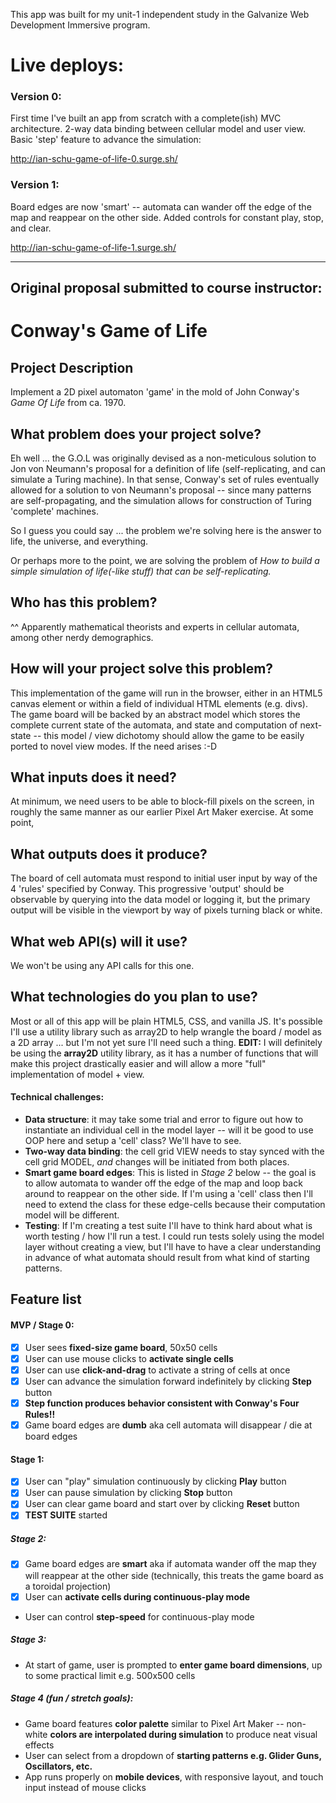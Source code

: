 This app was built for my unit-1 independent study in the Galvanize Web Development Immersive program.

# Live deploys:

### Version 0:

First time I've built an app from scratch with a complete(ish) MVC architecture. 2-way data binding between cellular model and user view. Basic 'step' feature to advance the simulation:

http://ian-schu-game-of-life-0.surge.sh/

### Version 1:

Board edges are now 'smart' -- automata can wander off the edge of the map and reappear on the other side. Added controls for constant play, stop, and clear.

http://ian-schu-game-of-life-1.surge.sh/

---

## Original proposal submitted to course instructor:

# Conway's Game of Life

## Project Description

Implement a 2D pixel automaton 'game' in the mold of John Conway's _Game Of Life_ from ca. 1970.

## What problem does your project solve?

Eh well ... the G.O.L was originally devised as a non-meticulous solution to Jon von Neumann's proposal for a definition of life (self-replicating, and can simulate a Turing machine). In that sense, Conway's set of rules eventually allowed for a solution to von Neumann's proposal -- since many patterns are self-propagating, and the simulation allows for construction of Turing 'complete' machines.

So I guess you could say ... the problem we're solving here is the answer to life, the universe, and everything.

Or perhaps more to the point, we are solving the problem of _How to build a simple simulation of life(-like stuff) that can be self-replicating._

## Who has this problem?

^^ Apparently mathematical theorists and experts in cellular automata, among other nerdy demographics.

## How will your project solve this problem?

This implementation of the game will run in the browser, either in an HTML5 canvas element or within a field of individual HTML elements (e.g. divs). The game board will be backed by an abstract model which stores the complete current state of the automata, and state and computation of next-state -- this model / view dichotomy should allow the game to be easily ported to novel view modes. If the need arises :-D

## What inputs does it need?

At minimum, we need users to be able to block-fill pixels on the screen, in roughly the same manner as our earlier Pixel Art Maker exercise. At some point,

## What outputs does it produce?

The board of cell automata must respond to initial user input by way of the 4 'rules' specified by Conway. This progressive 'output' should be observable by querying into the data model or logging it, but the primary output will be visible in the viewport by way of pixels turning black or white.

## What web API(s) will it use?

We won't be using any API calls for this one.

## What technologies do you plan to use?

Most or all of this app will be plain HTML5, CSS, and vanilla JS. It's possible I'll use a utility library such as array2D to help wrangle the board / model as a 2D array ... but I'm not yet sure I'll need such a thing.
**EDIT:** I will definitely be using the **array2D** utility library, as it has a number of functions that will make this project drastically easier and will allow a more "full" implementation of model + view.

#### Technical challenges:

* **Data structure**: it may take some trial and error to figure out how to instantiate an individual cell in the model layer -- will it be good to use OOP here and setup a 'cell' class? We'll have to see.
* **Two-way data binding**: the cell grid VIEW needs to stay synced with the cell grid MODEL, _and_ changes will be initiated from both places.
* **Smart game board edges**: This is listed in _Stage 2_ below -- the goal is to allow automata to wander off the edge of the map and loop back around to reappear on the other side. If I'm using a 'cell' class then I'll need to extend the class for these edge-cells because their computation model will be different.
* **Testing**: If I'm creating a test suite I'll have to think hard about what is worth testing / how I'll run a test. I could run tests solely using the model layer without creating a view, but I'll have to have a clear understanding in advance of what automata should result from what kind of starting patterns.

## Feature list

#### MVP / Stage 0:

* [x] User sees **fixed-size game board**, 50x50 cells
* [x] User can use mouse clicks to **activate single cells**
* [x] User can use **click-and-drag** to activate a string of cells at once
* [x] User can advance the simulation forward indefinitely by clicking **Step** button
* [x] **Step function produces behavior consistent with Conway's Four Rules!!**
* [x] Game board edges are **dumb** aka cell automata will disappear / die at board edges

#### Stage 1:

* [x] User can "play" simulation continuously by clicking **Play** button
* [x] User can pause simulation by clicking **Stop** button
* [x] User can clear game board and start over by clicking **Reset** button
* [x] **TEST SUITE** started

##### Stage 2:

* [x] Game board edges are **smart** aka if automata wander off the map they will reappear at the other side (technically, this treats the game board as a toroidal projection)
* [x] User can **activate cells during continuous-play mode**
* User can control **step-speed** for continuous-play mode

##### Stage 3:

* At start of game, user is prompted to **enter game board dimensions**, up to some practical limit e.g. 500x500 cells

##### Stage 4 (fun / stretch goals):

* Game board features **color palette** similar to Pixel Art Maker -- non-white **colors are interpolated during simulation** to produce neat visual effects
* User can select from a dropdown of **starting patterns e.g. Glider Guns, Oscillators, etc.**
* App runs properly on **mobile devices**, with responsive layout, and touch input instead of mouse clicks
